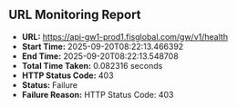 ## URL Monitoring Report

- **URL:** https://api-gw1-prod1.fisglobal.com/gw/v1/health
- **Start Time:** 2025-09-20T08:22:13.466392
- **End Time:** 2025-09-20T08:22:13.548708
- **Total Time Taken:** 0.082316 seconds
- **HTTP Status Code:** 403
- **Status:** Failure
- **Failure Reason:** HTTP Status Code: 403
